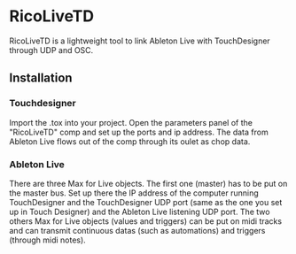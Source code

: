 # RicoLiveTD

RicoLiveTD is a lightweight tool to link Ableton Live with TouchDesigner through UDP and OSC.

## Installation

### Touchdesigner
Import the .tox into your project.
Open the parameters panel of the "RicoLiveTD" comp and set up the ports and ip address.
The data from Ableton Live flows out of the comp through its oulet as chop data.

### Ableton Live
There are three Max for Live objects. The first one (master) has to be put on the master bus. Set up there the IP address of the computer running TouchDesigner and the TouchDesigner UDP port (same as the one you set up in Touch Designer) and the Ableton Live listening UDP port.
The two others Max for Live objects (values and triggers) can be put on midi tracks and can transmit continuous datas (such as automations) and triggers (through midi notes).

